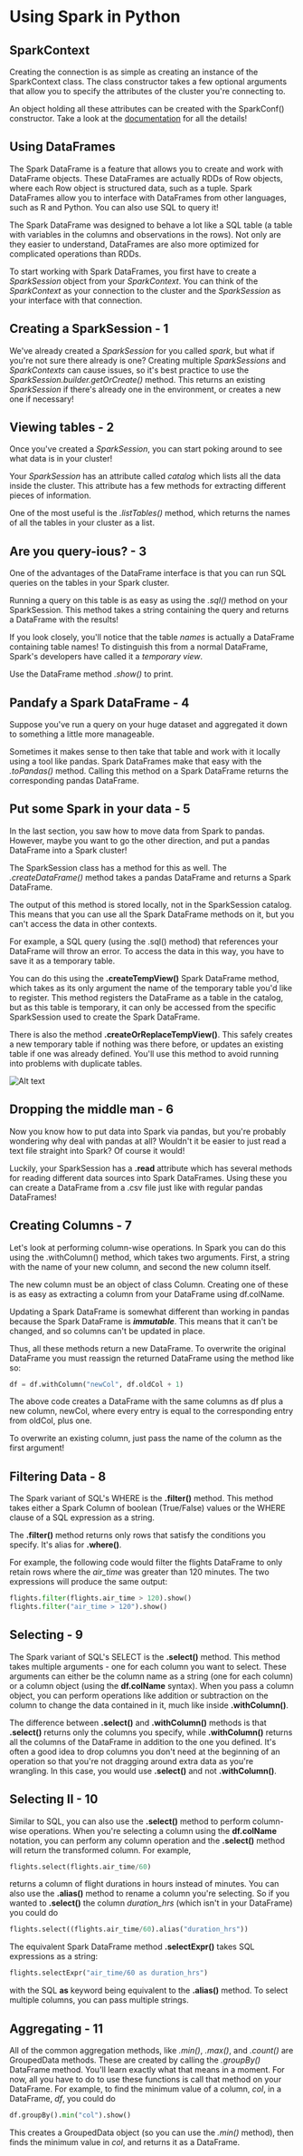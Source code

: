 # Using Spark in Python

## SparkContext

Creating the connection is as simple as creating an instance of the SparkContext class. The class constructor takes a few optional arguments that allow you to specify the attributes of the cluster you're connecting to.

An object holding all these attributes can be created with the SparkConf() constructor. Take a look at the [documentation](http://spark.apache.org/docs/latest/configuration.html#available-properties) for all the details!

## Using DataFrames

The Spark DataFrame is a feature that allows you to create and work with DataFrame objects. These DataFrames are actually RDDs of Row objects, where each Row object is structured data, such as a tuple. Spark DataFrames allow you to interface with DataFrames from other languages, such as R and Python. You can also use SQL to query it!

The Spark DataFrame was designed to behave a lot like a SQL table (a table with variables in the columns and observations in the rows). Not only are they easier to understand, DataFrames are also more optimized for complicated operations than RDDs.

To start working with Spark DataFrames, you first have to create a *SparkSession* object from your *SparkContext*. You can think of the *SparkContext* as your connection to the cluster and the
*SparkSession* as your interface with that connection.

## Creating a SparkSession - 1

We've already created a *SparkSession* for you called *spark*, but what if you're not sure there already is one? Creating multiple *SparkSessions* and *SparkContexts* can cause issues, so it's best practice to use the *SparkSession.builder.getOrCreate()* method. This returns an existing *SparkSession* if there's already one in the environment, or creates a new one if necessary!

## Viewing tables - 2

Once you've created a *SparkSession*, you can start poking around to see what data is in your cluster!

Your *SparkSession* has an attribute called *catalog* which lists all the data inside the cluster. This attribute has a few methods for extracting different pieces of information.

One of the most useful is the *.listTables()* method, which returns the names of all the tables in your cluster as a list.

## Are you query-ious? - 3

One of the advantages of the DataFrame interface is that you can run SQL queries on the tables in your Spark cluster. 

Running a query on this table is as easy as using the *.sql()* method on your SparkSession. This method takes a string containing the query and returns a DataFrame with the results!

If you look closely, you'll notice that the table *names* is actually a DataFrame containing table names! To distinguish this from a normal DataFrame, Spark's developers have called it a *temporary view*.

Use the DataFrame method *.show()* to print.


## Pandafy a Spark DataFrame - 4

Suppose you've run a query on your huge dataset and aggregated it down to something a little more manageable.

Sometimes it makes sense to then take that table and work with it locally using a tool like pandas. Spark DataFrames make that easy with the *.toPandas()* method. Calling this method on a Spark DataFrame returns the corresponding pandas DataFrame.

## Put some Spark in your data - 5

In the last section, you saw how to move data from Spark to pandas. However, maybe you want to go the other direction, and put a pandas DataFrame into a Spark cluster!

The SparkSession class has a method for this as well. The *.createDataFrame()* method takes a pandas DataFrame and returns a Spark DataFrame.

The output of this method is stored locally, not in the SparkSession catalog. This means that you can use all the Spark DataFrame methods on it, but you can't access the data in other contexts.

For example, a SQL query (using the .sql() method) that references your DataFrame will throw an error. To access the data in this way, you have to save it as a temporary table.

You can do this using the **.createTempView()** Spark DataFrame method, which takes as its only argument the name of the temporary table you'd like to register. This method registers the DataFrame as a table in the catalog, but as this table is temporary, it can only be accessed from the specific SparkSession used to create the Spark DataFrame.

There is also the method **.createOrReplaceTempView()**. This safely creates a new temporary table if nothing was there before, or updates an existing table if one was already defined. You'll use this method to avoid running into problems with duplicate tables.

![Alt text](image.png)

## Dropping the middle man - 6 

Now you know how to put data into Spark via pandas, but you're probably wondering why deal with pandas at all? Wouldn't it be easier to just read a text file straight into Spark? Of course it would!

Luckily, your SparkSession has a **.read** attribute which has several methods for reading different data sources into Spark DataFrames. Using these you can create a DataFrame from a .csv file just like with regular pandas DataFrames!

## Creating Columns - 7

Let's look at performing column-wise operations. In Spark you can do this using the .withColumn() method, which takes two arguments. First, a string with the name of your new column, and second the new column itself.

The new column must be an object of class Column. Creating one of these is as easy as extracting a column from your DataFrame using df.colName.

Updating a Spark DataFrame is somewhat different than working in pandas because the Spark DataFrame is ***immutable***. This means that it can't be changed, and so columns can't be updated in place.

Thus, all these methods return a new DataFrame. To overwrite the original DataFrame you must reassign the returned DataFrame using the method like so:

```python
df = df.withColumn("newCol", df.oldCol + 1)
```

The above code creates a DataFrame with the same columns as df plus a new column, newCol, where every entry is equal to the corresponding entry from oldCol, plus one.

To overwrite an existing column, just pass the name of the column as the first argument!

## Filtering Data - 8

The Spark variant of SQL's WHERE is the **.filter()** method. This method takes either a Spark Column of boolean (True/False) values or the WHERE clause of a SQL expression as a string.

The **.filter()** method returns only rows that satisfy the conditions you specify. It's alias for **.where()**.

For example, the following code would filter the flights DataFrame to only retain rows where the *air_time* was greater than 120 minutes. The two expressions will produce the same output:

```python
flights.filter(flights.air_time > 120).show()
flights.filter("air_time > 120").show()
```

## Selecting - 9

The Spark variant of SQL's SELECT is the **.select()** method. This method takes multiple arguments - one for each column you want to select. These arguments can either be the column name as a string (one for each column) or a column object (using the **df.colName** syntax). When you pass a column object, you can perform operations like addition or subtraction on the column to change the data contained in it, much like inside **.withColumn()**.

The difference between **.select()** and **.withColumn()** methods is that **.select()** returns only the columns you specify, while **.withColumn()** returns all the columns of the DataFrame in addition to the one you defined. It's often a good idea to drop columns you don't need at the beginning of an operation so that you're not dragging around extra data as you're wrangling. In this case, you would use **.select()** and not **.withColumn()**.

## Selecting II - 10

Similar to SQL, you can also use the **.select()** method to perform column-wise operations. When you're selecting a column using the **df.colName** notation, you can perform any column operation and the **.select()** method will return the transformed column. For example,

```python
flights.select(flights.air_time/60)
```

returns a column of flight durations in hours instead of minutes. You can also use the **.alias()** method to rename a column you're selecting. So if you wanted to **.select()** the column *duration_hrs* (which isn't in your DataFrame) you could do

```python
flights.select((flights.air_time/60).alias("duration_hrs"))
```

The equivalent Spark DataFrame method **.selectExpr()** takes SQL expressions as a string:

```python
flights.selectExpr("air_time/60 as duration_hrs")
```

with the SQL **as** keyword being equivalent to the **.alias()** method. To select multiple columns, you can pass multiple strings.

## Aggregating - 11

All of the common aggregation methods, like *.min()*, *.max()*, and *.count()* are GroupedData methods. These are created by calling the *.groupBy()* DataFrame method. You'll learn exactly what that means in a moment. For now, all you have to do to use these functions is call that method on your DataFrame. For example, to find the minimum value of a column, *col*, in a DataFrame, *df*, you could do

```python
df.groupBy().min("col").show()
```

This creates a GroupedData object (so you can use the *.min()* method), then finds the minimum value in *col*, and returns it as a DataFrame.

